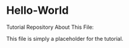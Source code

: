 # Hello-World
Tutorial Repository
About This File:

This file is simply a placeholder for the tutorial.
